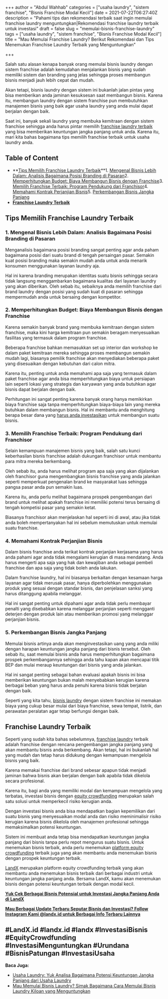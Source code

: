 +++
author = "Abdul Wahhab"
categories = ["usaha laundry", "sistem franchise", "Bisnis Franchise Modal Kecil"]
date = 2021-07-22T06:27:40Z
description = "Pahami tips dan rekomendasi terbaik saat ingin memulai franchise laundry menguntungkan|Rekomendasi franchise laundry terbaik untuk investasi"
draft = false
slug = "memulai-bisnis-franchise-laundry"
tags = ["usaha laundry", "sistem franchise", "Bisnis Franchise Modal Kecil"]
title = "Mau Memulai Franchise Laundry? Berikut Rekomendasi dan Tips Menemukan Franchise Laundry Terbaik yang Menguntungkan"

+++


Salah satu alasan kenapa banyak orang memulai bisnis laundry dengan sistem franchise adalah kemudahan menjalankan bisnis yang sudah memiliki sistem dan branding yang jelas sehingga proses membangun bisnis menjadi jauh lebih cepat dan mudah.

Akan tetapi, bisnis laundry dengan sistem ini bukanlah jalan pintas yang bisa memberikan anda jaminan kesuksesan saat membangun bisnis. Karena itu, membangun laundry dengan sistem franchise pun membutuhkan manajemen bisnis yang baik agar usaha laundry yang anda mulai dapat berjalan dengan baik.

Saat ini, banyak sekali laundry yang membuka kemitraan dengan sistem franchise sehingga anda harus pintar memilih [franchise laundry terbaik](https://landx.id/project/index.html) yang bisa memberikan keuntungan jangka panjang untuk anda. Karena itu, mari kita bahas bagaimana tips memilih franchise terbaik untuk usaha laundry anda.

## Table of Content

* **[Tips Memilih Franchise Laundry Terbaik](#tips-memilih-franchise-laundry-terbaik)**1. [Mengenal Bisnis Lebih Dalam: Analisis Bagaimana Posisi Branding di Pasaran](#mengenal-bisnis-lebih-dalam-analisis-bagaimana-posisi-branding-di-pasaran)2. [Memperhitungkan Budget: Biaya Membangun Bisnis dengan Franchise](#memperhitungkan-budget-biaya-membangun-bisnis-dengan-franchise)3. [Memilih Franchise Terbaik: Program Pendukung dari Franchisor](#memilih-franchise-terbaik-program-pendukung-dari-franchisor)4. [Memahami Kontrak Perjanjian Bisnis](#memahami-kontrak-perjanjian-bisnis)5. [Perkembangan Bisnis Jangka Panjang](#perkembangan-bisnis-jangka-panjang)
* **[Franchise Laundry Terbaik](#franchise-laundry-terbaik)**

## Tips Memilih Franchise Laundry Terbaik

### 1. Mengenal Bisnis Lebih Dalam: Analisis Bagaimana Posisi Branding di Pasaran

Menganalisis bagaimana posisi branding sangat penting agar anda paham bagaimana posisi dari suatu brand di tengah persaingan pasar. Semakin kuat posisi branding maka semakin mudah anda untuk anda menarik konsumen menggunakan layanan laundry aja.

Hal ini karena branding merupakan identitas suatu bisnis sehingga secara tidak langsung menggambarkan bagaimana kualitas dari layanan laundry yang akan diberikan. Oleh sebab itu, sebaiknya anda memilih franchise dari brand laundry dengan posisi yang sudah kuat di pasaran sehingga mempermudah anda untuk bersaing dengan kompetitor.

### 2. Memperhitungkan Budget: Biaya Membangun Bisnis dengan Franchise

Karena semakin banyak brand yang membuka kemitraan dengan sistem franchise, maka kini harga kemitraan pun semakin beragam menyesuaikan fasilitas yang termasuk dalam program franchise.

Beberapa franchise bahkan memasukkan set up interior dan workshop ke dalam paket kemitraan mereka sehingga proses membangun semakin mudah lagi, biasanya pemilik franchise akan menyediakan beberapa paket yang disesuaikan dengan kebutuhan dari calon mitra.

Karena itu, penting untuk anda memahami apa saja yang termasuk dalam paket franchise agar anda bisa memperhitungkan biaya untuk persiapan lain seperti lokasi yang strategis dan karyawan yang anda butuhkan agar bisnis dapat berjalan dengan baik.

Perhitungan ini sangat penting karena banyak orang hanya memikirkan biaya franchise saja tanpa memperhitungkan biaya-biaya lain yang mereka butuhkan dalam membangun bisnis. Hal ini membantu anda menghitung berapa besar dana yang [harus anda investasikan](https://landx.id/project/index.html) untuk membangun suatu bisnis.

### 3. Memilih Franchise Terbaik: Program Pendukung dari Franchisor

Selain kemampuan manajemen bisnis yang baik, salah satu kunci keberhasilan bisnis franchise adalah dukungan franchisor untuk membantu para mitra mereka berkembang.

Oleh sebab itu, anda harus melihat program apa saja yang akan dijalankan oleh franchisor guna mengembangkan bisnis franchise yang anda jalankan seperti memperkuat pengenalan brand ke masyarakat luas sehingga pangsa pasar anda pun semakin luas.

Karena itu, anda perlu melihat bagaimana prospek pengembangan dari brand untuk melihat apakah franchise ini memiliki potensi terus bersaing di tengah kompetisi pasar yang semakin ketat.

Biasanya franchisor akan menjelaskan hal seperti ini di awal, atau jika tidak anda boleh mempertanyakan hal ini sebelum memutuskan untuk memulai suatu franchise.

### 4. Memahami Kontrak Perjanjian Bisnis

Dalam bisnis franchise anda terikat kontrak perjanjian kerjasama yang harus anda pahami agar anda tidak mengalami kerugian di masa mendatang. Anda harus mengerti apa saja yang hak dan kewajiban anda sebagai pembeli franchise dan apa saja yang tidak boleh anda lakukan.

Dalam franchise laundry, hal ini biasanya berkaitan dengan kesamaan harga layanan agar tidak merusak pasar, hanya diperbolehkan menggunakan produk yang sesuai dengan standar bisnis, dan penjelasan sanksi yang harus ditanggung apabila melanggar.

Hal ini sangat penting untuk dipahami agar anda tidak perlu membayar penalti yang disebabkan karena melanggar perjanjian seperti mengganti deterjen dengan produk lain atau memberikan promosi yang melanggar perjanjian bisnis.

### 5. Perkembangan Bisnis Jangka Panjang

Memulai bisnis artinya anda akan menginvestasikan uang yang anda miliki dengan harapan keuntungan jangka panjang dari bisnis tersebut. Oleh sebab itu, saat memulai bisnis anda harus memperhitungkan bagaimana prospek perkembangannya sehingga anda tahu kapan akan mencapai titik BEP dan mulai meraup keuntungan dari bisnis yang anda jalankan.

Hal ini sangat penting sebagai bahan evaluasi apakah bisnis ini bisa memberikan keuntungan bukan malah menyebabkan kerugian karena berbagai beban yang harus anda penuhi karena bisnis tidak berjalan dengan baik.

Seperti yang kita tahu, [bisnis laundry](https://landx.id/project/index.html) dengan sistem franchise ini memakan biaya yang cukup besar mulai dari biaya franchise, sewa tempat, listrik, dan perawatan peralatan agar tetap berfungsi dengan baik.

## Franchise Laundry Terbaik

Seperti yang sudah kita bahas sebelumnya, [franchise laundry](https://landx.id/project/index.html) terbaik adalah franchise dengan rencana pengembangan jangka panjang yang akan membantu bisnis anda berkembang. Akan tetapi, hal ini bukanlah hal yang mudah dan tetap harus didukung dengan kemampuan mengelola bisnis yang baik.

Karena memakai franchise dari brand sebesar apapun tidak menjadi jaminan bahwa bisnis akan berjalan dengan baik apabila tidak dikelola secara profesional.

Karena itu,  bagi anda yang memiliki modal dan kemampuan mengelola yang terbatas, investasi bisnis dengan [equity crowdfunding](https://landx.id/) merupakan salah satu solusi untuk memperkecil risiko kerugian anda.

Dengan investasi bisnis anda bisa mendapatkan bagian kepemilikan dari suatu bisnis yang menyesuaikan modal anda dan risiko meminimalisir risiko kerugian karena bisnis dikelola oleh manajemen profesional sehingga memaksimalkan potensi keuntungan.

Sistem ini membuat anda tetap bisa mendapatkan keuntungan jangka panjang dari bisnis tanpa perlu repot mengurus suatu bisnis. Untuk menemukan bisnis terbaik, anda perlu menemukan [platform  equity crowdfunding](https://landx.id/) terbaik juga yang akan membantu anda menemukan bisnis dengan prospek keuntungan terbaik.

[LandX](https://landx.id/) merupakan platform equity crowdfunding terbaik yang akan membantu anda menemukan bisnis terbaik dari berbagai industri untuk keuntungan jangka panjang anda. Bersama LandX, kamu akan menemukan bisnis dengan potensi keuntungan terbaik dengan modal kecil.

**[Yuk Cek Berbagai Bisnis Potensial untuk Investasi Jangka Panjang Anda di LandX](https://landx.id/project/index.html)**

**[Mau Berbagai Update Terbaru Seputar Bisnis dan Investasi? Follow Instagram Kami @landx.id untuk Berbagai Info Terbaru Lainnya](https://www.instagram.com/landx.id/?utm_medium=copy_link)**

## #LandX.id    #landx.id    #landx #InvestasiBisnis    #EquityCrowdfunding    #InvestasiMenguntungkan    #Urundana    #BisnisPatungan    #InvestasiUsaha

**Baca Juga:**

* [Usaha Laundry: Yuk Analisa Bagaimana Potensi Keuntungan Jangka Panjang dari Usaha Laundry](https://landx.id/blog/usaha-laundry/) 
* [Mau Memulai Bisnis Laundry? Simak Bagaimana Cara Memulai Bisnis Laundry Kiloan yang Menguntungkan](https://landx.id/blog/memulai-bisnis-laundry-kiloan/)

